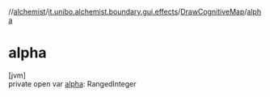 //[alchemist](../../../index.md)/[it.unibo.alchemist.boundary.gui.effects](../index.md)/[DrawCognitiveMap](index.md)/[alpha](alpha.md)

# alpha

[jvm]\
private open var [alpha](alpha.md): RangedInteger
